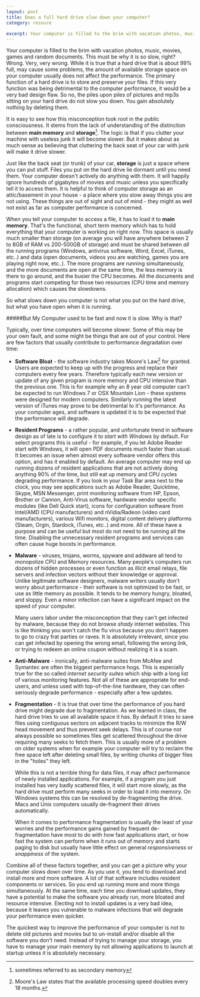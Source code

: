 ```yaml
---
layout: post
title: Does a full hard drive slow down your computer?
category: resoure

excerpt: Your computer is filled to the brim with vacation photos, music, movies, games and random documents. This must be why it is so slow, right? Wrong. Very, very wrong. While it is true that a hard drive that is about 99% full, may cause some problems, the amount of available storage space on your computer usually does not affect the performance. The primary function of a hard drive is to store and preserve your files. If this very function was being detrimental to the computer performance, it would be a very bad design flaw. So no, the piles upon piles of pictures and mp3s sitting on your hard drive do not slow you down. You gain absolutely nothing by deleting them.
---
```


Your computer is filled to the brim with vacation photos, music, movies, games and random documents. This must be why it is so slow, right? Wrong. Very, very wrong. While it is true that a hard drive that is about 99% full, may cause some problems, the amount of available storage space on your computer usually does not affect the performance. The primary function of a hard drive is to store and preserve your files. If this very function was being detrimental to the computer performance, it would be a very bad design flaw. So no, the piles upon piles of pictures and mp3s sitting on your hard drive do not slow you down. You gain absolutely nothing by deleting them.

It is easy to see how this misconception took root in the public consciousness. It stems from the lack of understanding of the distinction between **main memory** and **storage**[^1]. The logic is that if you clutter your machine with useless junk it will become slower. But it makes about as much sense as believing that cluttering the back seat of your car with junk will make it drive slower.

Just like the back seat (or trunk) of your car, **storage** is just a space where you can put stuff. Files you put on the hard drive lie dormant until you need them. Your computer doesn't actively do anything with them. It will happily ignore hundreds of gigabytes of movies and music unless you specifically tell it to access them. It is helpful to think of computer storage as an attic/basement in your house - a place where you stow away things you are not using. These things are out of sight and out of mind - they might as well not exist as far as computer performance is concerned.

When you tell your computer to access a file, it has to load it to **main memory**. That's the functional, short term memory which has to hold everything that your computer is working on right now. This space is usually much smaller than storage (on average you will have anywhere between 2 to 8GB of RAM vs 200-500GB of storage) and must be shared between *all* the running programs (Windows, antivirus software, Word, Excel, iTunes, etc..) and data (open documents, videos you are watching, games you are playing right now, etc..). The more programs are running simultaneously, and the more documents are open at the same time, the less memory is there to go around, and the busier the CPU becomes. All the documents and programs start competing for those two resources (CPU time and memory allocation) which causes the slowdowns.

So what slows down you computer is not what you put on the hard drive, but what you have open when it is running.

#####But My Computer used to be fast and now it is slow. Why is that?

Typically, over time computers will become slower. Some of this may be your own fault, and some might be things that are out of your control. Here are few factors that usually contribute to performance degradation over time:

* **Software Bloat** - the software industry takes Moore's Law[^2] for granted. Users are expected to keep up with the progress and replace their computers every few years. Therefore typically each new version or update of any given program is more memory and CPU intensive than the previous one. This is for example why an 8 year old computer can't be expected to run Windows 7 or OSX Mountain Lion - these systems were designed for modern computers. Similarly running the latest version of iTunes may prove to be detrimental to it's performance. As your computer ages, and software is updated it is to be expected that the performance will degrade.

* **Resident Programs** - a rather popular, and unfortunate trend in software design as of late is to configure it to *start with Windows* by default. For select programs this is useful - for example, if you let Adobe Reader start with Windows, it will open PDF documents much faster than usual. It becomes an issue when almost every software vendor offers this option, and has it enabled by default. An average computer may end up running dozens of resident applications that are not actively doing anything 90% of the time, but still eat up memory and CPU cycles degrading performance. If you look in your Task Bar area next to the clock, you may see applications such as Adobe Reader, Quicktime, Skype, MSN Messenger, print monitoring software from HP, Epson, Brother or Cannon, Anti-Virus software, hardware vendor specific modules (like Dell Quick start), icons for configuration software from Intel/AMD (CPU manufacturers) and nVidia/Radeon (video card manufacturers), various Wifi monitors, digital content delivery platforms (Steam, Orgin, Stardock, iTunes, etc..) and more. All of these have a purpose and can be useful but most do not need to be running all the time. Disabling the unnecessary resident programs and services can often cause huge boosts in performance.

* **Malware** - viruses, trojans, worms, spyware and addware all tend to monopolize CPU and Memory resources. Many people's computers run dozens of hidden processes or even function as illicit email relays, file servers and infection vectors without their knowledge or approval. Unlike legitimate software designers, malware writers usually don't worry about performance - their software is not optimized to be fast, or use as little memory as possible. It tends to be memory hungry, bloated, and sloppy. Even a minor infection can have a significant impact on the speed of your computer.

  Many users labor under the misconception that they can't get infected by malware, because they do not browse *shady* internet websites. This is like thinking you won't catch the flu virus because you don't happen to go to crazy frat parties or raves. It is absolutely irrelevant, since you can get infected by opening the wrong email, following the wrong link, or trying to redeem an online coupon without realizing it is a scam.

* **Anti-Malware** - ironically, anti-malware suites from McAfee and Symantec are often the biggest performance hogs. This is especially true for the so called *internet security suites* which ship with a long list of various monitoring features. Not all of these are appropriate for end-users, and unless used with top-of-the-line hardware, they can often seriously degrade performance - especially after a few updates.

* **Fragmentation** - It is true that over time the performance of you hard drive might degrade due to fragmentation. As we learned in class, the hard drive tries to use all available space it has. By default it tries to save files using contiguous sectors on adjacent tracks to minimize the R/W head movement and thus prevent seek delays. This is of course not always possible so sometimes files get scattered throughout the drive requiring many seeks to fetch them. This is usually more of a problem on older systems when for example your computer will try to reclaim the free space left after deleting small files, by writing chunks of bigger files in the "holes" they left.

  While this is not a terrible thing for data files, it may affect performance of newly installed applications. For example, if a program you just installed has very badly scattered files, it will start more slowly, as the hard drive must perform many seeks in order to load it into memory. On Windows systems this can be resolved by de-fragmenting the drive. Macs and Unix computers usually de-fragment their drives automatically.

  When it comes to performance fragmentation is usually the least of your worries and the performance gains gained by frequent de-fragmentation have most to do with how fast applications start, or how fast the system can perform when it runs out of memory and starts paging to disk but usually have little effect on general *responsiveness* or *snappiness* of the system. 

Combine all of these factors together, and you can get a picture why your computer slows down over time. As you use it, you tend to download and install more and more software. A lot of that software includes resident components or services. So you end up running more and more things simultaneously. At the same time, each time you download updates, they have a potential to make the software you already run, more bloated and resource intensive. Electing not to install updates is a very bad idea, because it leaves you vulnerable to malware infections that will degrade your performance even quicker.

The quickest way to improve the performance of your computer is not to delete old pictures and movies but to un-install and/or disable all the software you don't need. Instead of trying to manage your storage, you have to manage your main memory by not allowing applications to launch at startup unless it is absolutely necessary.

[^1]: sometimes referred to as secondary memory
[^2]: Moore's Law states that the available processing speed doubles every 18 months.
